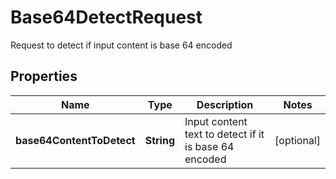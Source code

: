 

# Base64DetectRequest

Request to detect if input content is base 64 encoded
## Properties

Name | Type | Description | Notes
------------ | ------------- | ------------- | -------------
**base64ContentToDetect** | **String** | Input content text to detect if it is base 64 encoded |  [optional]



